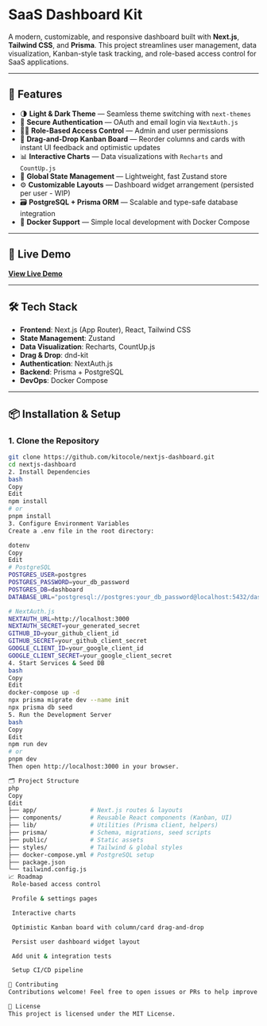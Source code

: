 # SaaS Dashboard Kit

A modern, customizable, and responsive dashboard built with **Next.js**, **Tailwind CSS**, and **Prisma**. This project streamlines user management, data visualization, Kanban-style task tracking, and role-based access control for SaaS applications.

---

## 🌟 Features

- 🌗 **Light & Dark Theme** — Seamless theme switching with `next-themes`
- 🔐 **Secure Authentication** — OAuth and email login via `NextAuth.js`
- 🧑‍💼 **Role-Based Access Control** — Admin and user permissions
- 🧩 **Drag-and-Drop Kanban Board** — Reorder columns and cards with instant UI feedback and optimistic updates
- 📊 **Interactive Charts** — Data visualizations with `Recharts` and `CountUp.js`
- 🧠 **Global State Management** — Lightweight, fast Zustand store
- ⚙️ **Customizable Layouts** — Dashboard widget arrangement (persisted per user - WIP)
- 🗃️ **PostgreSQL + Prisma ORM** — Scalable and type-safe database integration
- 🐳 **Docker Support** — Simple local development with Docker Compose

---

## 🚀 Live Demo

[**View Live Demo**](https://nextjs-dashboard-kitocoles-projects.vercel.app)

---

## 🛠️ Tech Stack

- **Frontend**: Next.js (App Router), React, Tailwind CSS
- **State Management**: Zustand
- **Data Visualization**: Recharts, CountUp.js
- **Drag & Drop**: dnd-kit
- **Authentication**: NextAuth.js
- **Backend**: Prisma + PostgreSQL
- **DevOps**: Docker Compose

---

## 📦 Installation & Setup

### 1. Clone the Repository

```bash
git clone https://github.com/kitocole/nextjs-dashboard.git
cd nextjs-dashboard
2. Install Dependencies
bash
Copy
Edit
npm install
# or
pnpm install
3. Configure Environment Variables
Create a .env file in the root directory:

dotenv
Copy
Edit
# PostgreSQL
POSTGRES_USER=postgres
POSTGRES_PASSWORD=your_db_password
POSTGRES_DB=dashboard
DATABASE_URL="postgresql://postgres:your_db_password@localhost:5432/dashboard?schema=public"

# NextAuth.js
NEXTAUTH_URL=http://localhost:3000
NEXTAUTH_SECRET=your_generated_secret
GITHUB_ID=your_github_client_id
GITHUB_SECRET=your_github_client_secret
GOOGLE_CLIENT_ID=your_google_client_id
GOOGLE_CLIENT_SECRET=your_google_client_secret
4. Start Services & Seed DB
bash
Copy
Edit
docker-compose up -d
npx prisma migrate dev --name init
npx prisma db seed
5. Run the Development Server
bash
Copy
Edit
npm run dev
# or
pnpm dev
Then open http://localhost:3000 in your browser.

🗂️ Project Structure
php
Copy
Edit
├── app/               # Next.js routes & layouts
├── components/        # Reusable React components (Kanban, UI)
├── lib/               # Utilities (Prisma client, helpers)
├── prisma/            # Schema, migrations, seed scripts
├── public/            # Static assets
├── styles/            # Tailwind & global styles
├── docker-compose.yml # PostgreSQL setup
├── package.json
└── tailwind.config.js
📈 Roadmap
 Role-based access control

 Profile & settings pages

 Interactive charts

 Optimistic Kanban board with column/card drag-and-drop

 Persist user dashboard widget layout

 Add unit & integration tests

 Setup CI/CD pipeline

🤝 Contributing
Contributions welcome! Feel free to open issues or PRs to help improve the project.

📄 License
This project is licensed under the MIT License.
```
